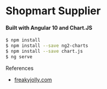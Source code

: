# Shopmart Supplier
#### Built with Angular 10 and Chart.JS


```bash
$ npm install
$ npm install --save ng2-charts
$ npm install --save chart.js
$ ng serve
```

References
- [freakyjolly.com](https://www.freakyjolly.com/angular-chart-js-tutorial-using-ng2-charts-with-examples/#.YABi5HUzaNJ)
